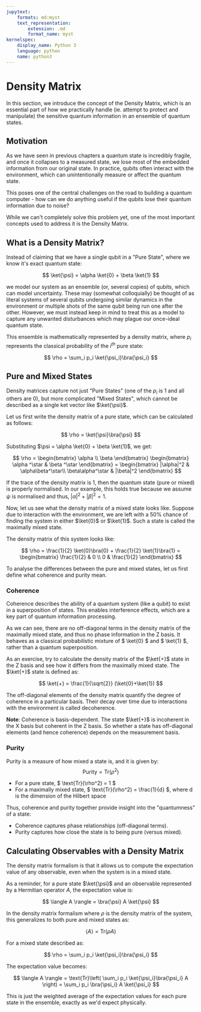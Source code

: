 ```yaml
---
jupytext:
    formats: md:myst
    text_representation:
        extension: .md
        format_name: myst
kernelspec:
    display_name: Python 3
    language: python
    name: python3
---
```


# Density Matrix

In this section, we introduce the concept of the Density Matrix, which is an essential part of how we practically handle (ie. attempt to protect and manipulate) the sensitive quantum information in an ensemble of quantum states.

## Motivation

As we have seen in previous chapters a quantum state is incredibly fragile, and once it collapses to a measured state, we lose most of the embedded information from our original state. In practice, qubits often interact with the environment, which can unintentionally measure or affect the quantum state.

This poses one of the central challenges on the road to building a quantum computer - how can we do anything useful if the qubits lose their quantum information due to noise?

While we can't completely solve this problem yet, one of the most important concepts used to address it is the Density Matrix. 

## What is a Density Matrix?

Instead of claiming that we have a single qubit in a "Pure State", where we know it's exact quantum state: 

$$
\ket{\psi} = \alpha \ket{0} + \beta \ket{1}
$$

we model our system as an ensemble (or, several copies) of qubits, which can model uncertainty. These may (somewhat colloquially) be thought of as literal systems of several qubits undergoing similar dynamics in the environment or multiple shots of the same qubit being run one after the other. However, we must instead keep in mind to treat this as a model to capture any unwanted disturbances which may plague our once-ideal quantum state.

This ensemble is mathematically represented by a density matrix, where $p_i$ represents the classical probability of the $i^{th}$ pure state:

$$
\rho = \sum_i p_i \ket{\psi_i}\bra{\psi_i}
$$

<!-- Reference: https://www.youtube.com/watch?v=xC5PvbbU-TI&t=58s -->

## Pure and Mixed States

Density matrices capture not just "Pure States" (one of the $p_i$ is 1 and all others are 0), but more complicated "Mixed States", which cannot be described as a single ket vector like $\ket{\psi}$.

Let us first write the density matrix of a pure state, which can be calculated as follows: 

$$
\rho = \ket{\psi}\bra{\psi}
$$

Substituting $\psi = \alpha \ket{0} + \beta \ket{1}$, we get:

$$
\rho = \begin{bmatrix}
\alpha \\
\beta
\end{bmatrix}
\begin{bmatrix}
\alpha ^\star & \beta ^\star
\end{bmatrix} = 
\begin{bmatrix}
|\alpha|^2 & \alpha\beta^\star\\
\beta\alpha^\star & |\beta|^2
\end{bmatrix}
$$

If the trace of the density matrix is 1, then the quantum state (pure or mixed) is properly normalised. In our example, this holds true because we assume $\psi$ is normalised and thus, $|\alpha|^2 + |\beta|^2 = 1$.

Now, let us see what the density matrix of a mixed state looks like. Suppose due to interaction with the environment, we are left with a 50% chance of finding the system in either $\ket{0}$ or $\ket{1}$. Such a state is called the maximally mixed state. 

The density matrix of this system looks like:

$$
\rho = \frac{1}{2} \ket{0}\bra{0} + \frac{1}{2} \ket{1}\bra{1} = \begin{bmatrix}
\frac{1}{2} & 0 \\
0 & \frac{1}{2}
\end{bmatrix}
$$

To analyse the differences between the pure and mixed states, let us first define what coherence and purity mean.

### Coherence

Coherence describes the ability of a quantum system (like a qubit) to exist in a superposition of states. This enables interference effects, which are a key part of quantum information processing.

As we can see, there are no off-diagonal terms in the density matrix of the maximally mixed state, and thus no phase information in the Z basis. It behaves as a classical probabilistic mixture of $ \ket{0} $ and $ \ket{1} $, rather than a quantum superposition. 

As an exercise, try to calculate the density matrix of the $\ket{+}$ state in the Z basis and see how it differs from the maximally mixed state. The $\ket{+}$ state is defined as:

$$
\ket{+} = \frac{1}{\sqrt{2}} (\ket{0}+\ket{1})
$$

The off-diagonal elements of the density matrix quantify the degree of coherence in a particular basis. Their decay over time due to interactions with the environment is called decoherence.

**Note**: Coherence is basis-dependent. The state $\ket{+}$ is incoherent in the X basis but coherent in the Z basis. So whether a state has off-diagonal elements (and hence coherence) depends on the measurement basis.

### Purity

Purity is a measure of how mixed a state is, and it is given by:
$$
\text{Purity} = \text{Tr}(\rho^2)
$$  

- For a pure state, $ \text{Tr}(\rho^2) = 1 $
- For a maximally mixed state, $ \text{Tr}(\rho^2) = \frac{1}{d} $, where d is the dimension of the Hilbert space

Thus, coherence and purity together provide insight into the "quantumness" of a state:  
- Coherence captures phase relationships (off-diagonal terms).
- Purity captures how close the state is to being pure (versus mixed).

<!-- Do we want to describe Mixed States on a Bloch Sphere? -->

## Calculating Observables with a Density Matrix

The density matrix formalism is that it allows us to compute the expectation value of any observable, even when the system is in a mixed state.

As a reminder, for a pure state $\ket{\psi}$ and an observable represented by a Hermitian operator $A$, the expectation value is:

$$
\langle A \rangle = \bra{\psi} A \ket{\psi}
$$

In the density matrix formalism where $\rho$ is the density matrix of the system, this generalizes to both pure and mixed states as:

$$
\langle A \rangle = \text{Tr}(\rho A)
$$


For a mixed state described as:

$$
\rho = \sum_i p_i \ket{\psi_i}\bra{\psi_i}
$$

The expectation value becomes:

$$
\langle A \rangle = \text{Tr}\left( \sum_i p_i \ket{\psi_i}\bra{\psi_i} A \right)
= \sum_i p_i \bra{\psi_i} A \ket{\psi_i}
$$

This is just the weighted average of the expectation values for each pure state in the ensemble, exactly as we'd expect physically.
